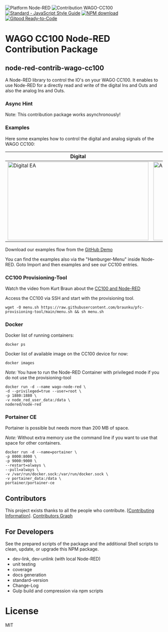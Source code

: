 ![Platform Node-RED](http://b.repl.ca/v1/Platform-Node--RED-red.png)
![Contribution WAGO-CC100](http://b.repl.ca/v1/Contribution-WAGO--CC100-orange.png)
[![Standard - JavaScript Style Guide](https://img.shields.io/badge/code%20style-standard-brightgreen.svg)](http://standardjs.com/)
[![NPM download](https://img.shields.io/npm/dm/node-red-contrib-wago-cc100.svg)](http://www.npm-stats.com/~packages/node-red-contrib-wago-cc100)
[![Gitpod Ready-to-Code](https://img.shields.io/badge/Gitpod-ready--to--code-blue?logo=gitpod)](https://gitpod.io/#https://github.com/Helmut-Saal/CC100-Node-Red)

# WAGO CC100 Node-RED Contribution Package

## node-red-contrib-wago-cc100

A Node-RED library to control the IO's on your WAGO CC100.
It enables to use Node-RED for a directly read and write 
of the digital Ins and Outs and also the analog Ins and Outs.

### Async Hint

Note: This contribution package works asynchronously!

### Examples

Here some examples how to control the digital and analog signals of the WAGO CC100:

| Digital                                                                                                                                  | Analog |
|------------------------------------------------------------------------------------------------------------------------------------------| --- |
| <img src="https://github.com/Helmut-Saal/CC100-Node-Red/blob/master/Digital.png?raw=true" alt="Digital EA" height="250px" width="450px"> | <img src="https://github.com/Helmut-Saal/CC100-Node-Red/blob/master/Analog.png?raw=true" alt="Analog EA" height="250px" width="450px"> |


Download our examples flow from the [GitHub Demo](https://github.com/Helmut-Saal/CC100-Node-Red/blob/master/examples/)

You can find the examples also via the "Hamburger-Menu" inside Node-RED. 
Goto Import and then examples and see our CC100 entries.


### CC100 Provisioning-Tool

Watch the video from Kurt Braun about the [CC100 and Node-RED](https://www.youtube.com/watch?v=5s5g0veA5kA)

Access the CC100 via SSH and start with the provisioning tool.

	wget -O menu.sh https://raw.githubusercontent.com/braunku/pfc-provisioning-tool/main/menu.sh && sh menu.sh

### Docker

Docker list of running containers:
    
    docker ps

Docker list of available image on the CC100 device for now:

    docker images

*Note:* You have to run the Node-RED Container 
with privileged mode if you do not use the provisioning-tool

    docker run -d --name wago-node-red \
    -d --privileged=true --user=root \
    -p 1880:1880 \
    -v node_red_user_data:/data \
    nodered/node-red

### Portainer CE

Portainer is possible but needs more than 200 MB of space.

*Note:* Without extra memory use the command line 
if you want to use that space for other containers.

	docker run -d --name=portainer \
	-p 8000:8000 \
	-p 9000:9000 \
	--restart=always \
	--pull=always \
	-v /var/run/docker.sock:/var/run/docker.sock \
	-v portainer_data:/data \
	portainer/portainer-ce

## Contributors

This project exists thanks to all the people who contribute. [[Contributing Information](./.github/CONTRIBUTING.md)].
<a href="https://github.com/Helmut-Saal/CC100-Node-Red/graphs/contributors">Contributors Graph</a>

## For Developers

See the prepared scripts of the package and the additional Shell scripts 
to clean, update, or upgrade this NPM package.

* dev-link, dev-unlink (with local Node-RED)
* unit testing
* coverage
* docs generation
* standard-version
* Change-Log
* Gulp build and compression via npm scripts

# License

MIT